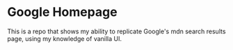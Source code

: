 # Google Homepage

This is a repo that shows my ability to replicate  Google's mdn search results page, using my knowledge of vanilla UI. 